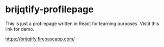 # brijqtify-profilepage
This is just a profilepage written in React for learning purposes.
Vistit this link for demo.

https://brijqtify.firebaseapp.com/ 
